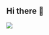 ## Hi there 👋

![](https://github-readme-streak-stats.herokuapp.com/?user=athusderia&theme=radical&hide_border=false)<br/>
